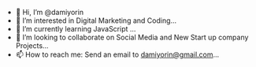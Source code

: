 - 👋 Hi, I’m @damiyorin
- 👀 I’m interested in Digital Marketing and Coding...
- 🌱 I’m currently learning JavaScript ...
- 💞️ I’m looking to collaborate on Social Media and New Start up company Projects...
- 📫 How to reach me: Send an email to damiyorin@gmail.com...

<!---
damiyorin/damiyorin is a ✨ special ✨ repository because its `README.md` (this file) appears on your GitHub profile.
You can click the Preview link to take a look at your changes.
--->
